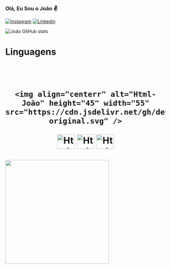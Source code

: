 ### Olá, Eu Sou o João ✌️
[![Instagram](https://img.shields.io/badge/Instagram-E4405F?style=for-the-badge&logo=instagram&logoColor=white)](https://www.instagram.com/joaovitordarosamachado/)
[![Linkedin](https://img.shields.io/badge/LinkedIn-0077B5?style=for-the-badge&logo=linkedin&logoColor=white)](https://www.linkedin.com/in/joão-vitor-da-rosa-machado-5bb727219/)

![João GitHub stats](https://github-readme-stats.vercel.app/api?username=Rosajoaohttps&show_icons=true&theme=merko)

<h1 align="centerr" alt="Html-João" height="45" width="55">Linguagens<h1/> 

<div align="center" style="display: inline_block"><br>
    
    <img align="centerr" alt="Html-João" height="45" width="55" src="https://cdn.jsdelivr.net/gh/devicons/devicon/icons/html5/html5-original.svg" />
<img align="centerr" alt="Html-João" height="45" width="55" src="https://cdn.jsdelivr.net/gh/devicons/devicon/icons/javascript/javascript-original.svg" />
<img align="centerr" alt="Html-João" height="45" width="55" src="https://cdn.jsdelivr.net/gh/devicons/devicon/icons/css3/css3-original.svg" />
<img align="centerr" alt="Html-João" height="45" width="55 "src="https://cdn.jsdelivr.net/gh/devicons/devicon/icons/mysql/mysql-original.svg" />
<p align="left">
<img width=325  src="https://github-readme-stats.vercel.app/api/top-langs/?username=Rosajoaohttps&hide=c%23,powershell,Mathematica,Ruby,Objective-C,Objective-C%2b%2b,Cuda&title_color=61dafb&text_color=ffffff&icon_color=61dafb&bg_color=20232a&langs_count=8&layout=compact&border_color=61dafb&hide_border=true" />
</p>                                      
    
<div>
